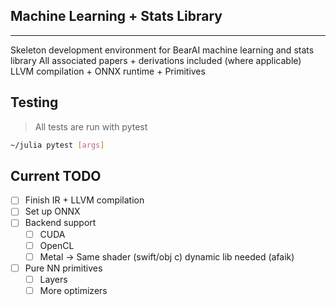 ## Machine Learning + Stats Library 

---
Skeleton development environment for BearAI machine learning and stats library
All associated papers + derivations included (where applicable)
LLVM compilation + ONNX runtime + Primitives

## Testing 

> All tests are run with pytest

```bash
~/julia pytest [args]
```
## Current TODO 
- [ ] Finish IR + LLVM compilation
- [ ] Set up ONNX 
- [ ] Backend support 
    - [ ] CUDA 
    - [ ] OpenCL 
    - [ ] Metal -> Same shader (swift/obj c) dynamic lib needed (afaik)
- [ ] Pure NN primitives 
    - [ ] Layers 
    - [ ] More optimizers
